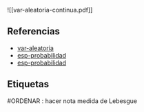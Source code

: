![[var-aleatoria-continua.pdf]]

## Referencias
- [var-aleatoria](./var-aleatoria.md)
- [esp-probabilidad](./esp-probabilidad.md)
- [esp-probabilidad](./esp-probabilidad.md)

## Etiquetas
#ORDENAR : hacer nota medida de Lebesgue
